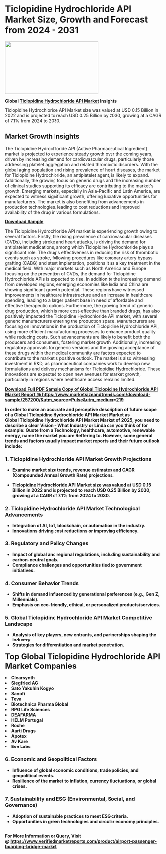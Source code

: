 <H1>Ticlopidine Hydrochloride API Market Size, Growth and Forecast from 2024 - 2031</H1><img class="aligncenter size-medium wp-image-584254" src="https://thirdeyenews.in/wp-content/uploads/2024/09/Global-Market-Research-300x168.jpeg" alt="" width="300" height="168" /><p><strong>Global&nbsp;<a href="https://www.marketsizeandtrends.com/download-sample/257200/&amp;utm_source=Pulse&amp;utm_medium=219">Ticlopidine Hydrochloride API Market</a> Insights</strong></p><p>Ticlopidine Hydrochloride API Market size was valued at USD 0.15 Billion in 2022 and is projected to reach USD 0.25 Billion by 2030, growing at a CAGR of 7.1% from 2024 to 2030.</p><p><h2>Market Growth Insights</h2> <p>The Ticlopidine Hydrochloride API (Active Pharmaceutical Ingredient) market is projected to experience steady growth over the coming years, driven by increasing demand for cardiovascular drugs, particularly those addressing platelet aggregation and related thrombotic disorders. With the global aging population and rising prevalence of heart diseases, the market for Ticlopidine Hydrochloride, an antiplatelet agent, is likely to expand. Additionally, the growing focus on generic drugs and the increasing number of clinical studies supporting its efficacy are contributing to the market's growth. Emerging markets, especially in Asia-Pacific and Latin America, are expected to witness significant growth, offering lucrative opportunities for manufacturers. The market is also benefiting from advancements in production technologies, leading to cost reductions and improved availability of the drug in various formulations.</p> <p><strong><a href="#">Download Sample</a></strong></p> <p>The Ticlopidine Hydrochloride API market is experiencing growth owing to several factors. Firstly, the rising prevalence of cardiovascular diseases (CVDs), including stroke and heart attacks, is driving the demand for antiplatelet medications, among which Ticlopidine Hydrochloride plays a significant role. The drug's effectiveness in reducing the risk of thrombotic events such as stroke, following procedures like coronary artery bypass grafting (CABG) and stent implantation, positions it as a key treatment in the medical field. With major markets such as North America and Europe focusing on the prevention of CVDs, the demand for Ticlopidine Hydrochloride APIs is expected to rise. In addition to the increasing demand from developed regions, emerging economies like India and China are showing significant growth potential. These regions have witnessed improvements in healthcare infrastructure and an increase in healthcare spending, leading to a larger patient base in need of affordable and effective therapeutic options. Furthermore, the growing trend of generic drug production, which is more cost-effective than branded drugs, has also positively impacted the Ticlopidine Hydrochloride API market, with several generic manufacturers entering the production space. Manufacturers are focusing on innovations in the production of Ticlopidine Hydrochloride API, using more efficient manufacturing processes to enhance product quality while reducing costs. Such advancements are likely to benefit both the producers and consumers, fostering market growth. Additionally, increasing regulatory approvals for generic versions and the growing acceptance of these drugs within the medical community are factors expected to contribute to the market's positive outlook. The market is also witnessing investment in R&D, as pharmaceutical companies work to develop new formulations and delivery mechanisms for Ticlopidine Hydrochloride. These innovations are expected to open new avenues for market growth, particularly in regions where healthcare access remains limited. <p><strong><a href="#"></p><p><span class=""><strong>Download Full PDF Sample Copy of Global Ticlopidine Hydrochloride API Market Report</strong> @ <a href="https://www.marketsizeandtrends.com/download-sample/257200/&amp;utm_source=Pulse&amp;utm_medium=219" target="_blank">https://www.marketsizeandtrends.com/download-sample/257200/&amp;utm_source=Pulse&amp;utm_medium=219</a></span></p><p>In order to make an accurate and perceptive description of future scope of a Global&nbsp;Ticlopidine Hydrochloride API Market Market as Global&nbsp;Ticlopidine Hydrochloride API Market Market of 2025, you need to describe a clear Vision &ndash; What Industry or Linda can you think of for example: Quote from a Technology, healthcare, automotive, renewable energy, name the market you are Reffering to. However, some general trends and factors usually impact market reports and their future outlook include:</p><h3>1.&nbsp;<strong>Ticlopidine Hydrochloride API Market Growth Projections</strong></h3><ul><li>Examine market size trends, revenue estimates and CAGR (Compounded Annual Growth Rate) projections.</li><li><p>Ticlopidine Hydrochloride API Market size was valued at USD 0.15 Billion in 2022 and is projected to reach USD 0.25 Billion by 2030, growing at a CAGR of 7.1% from 2024 to 2030.</p></li></ul><h3>2.&nbsp;<strong>Ticlopidine Hydrochloride API Market Technological Advancements</strong></h3><ul><li>Integration of AI, IoT, blockchain, or automation in the industry.</li><li>Innovations driving cost reductions or improving efficiency.</li></ul><h3>3.&nbsp;<strong>Regulatory and Policy Changes</strong></h3><ul><li>Impact of global and regional regulations, including sustainability and carbon-neutral goals.</li><li>Compliance challenges and opportunities tied to government initiatives.</li></ul><h3>4.&nbsp;<strong>Consumer Behavior Trends</strong></h3><ul><li>Shifts in demand influenced by generational preferences (e.g., Gen Z, Millennials).</li><li>Emphasis on eco-friendly, ethical, or personalized products/services.</li></ul><h3>5.&nbsp;<strong>Global Ticlopidine Hydrochloride API Market Competitive Landscape</strong></h3><ul><li>Analysis of key players, new entrants, and partnerships shaping the industry.</li><li>Strategies for differentiation and market penetration.</li></ul><p data-pm-slice="1 1 []"><span style="color: inherit; font-family: inherit; font-size: 25px;">Top Global Ticlopidine Hydrochloride API Market Companies</span></p><div class="" data-test-id=""><p><li>Clearsynth</li><li> Siegfried AG</li><li> Sato Yakuhin Kogyo</li><li> Sanofi</li><li> Teva</li><li> Biotechnica Pharma Global</li><li> RPG Life Sciences</li><li> DEAFARMA</li><li> HELM Portugal</li><li> Roche</li><li> Aarti Drugs</li><li> Apotex</li><li> Av Kare</li><li> Eon Labs</li></p></div><h3>6.&nbsp;<strong>Economic and Geopolitical Factors</strong></h3><ul><li>Influence of global economic conditions, trade policies, and geopolitical events.</li><li>Resilience of the market to inflation, currency fluctuations, or global crises.</li></ul><h3>7.&nbsp;<strong>Sustainability and ESG (Environmental, Social, and Governance)</strong></h3><ul><li>Adoption of sustainable practices to meet ESG criteria.</li><li>Opportunities in green technologies and circular economy principles.</li></ul><h2><strong style="font-size: 14px;">For More Information or Query, Visit @&nbsp;</strong><a style="background-color: #ffffff; font-size: 14px;" href="https://www.marketsizeandtrends.com/report/ticlopidine-hydrochloride-api-market/" target="_blank">https://www.verifiedmarketreports.com/product/airport-passenger-boarding-bridge-market</a></h2>
